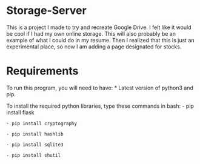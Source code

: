 # Storage-Server
This is a project I made to try and recreate Google Drive. I felt like it would be cool if I had my own online storage.
This will also probably be an example of what I could do in my resume. Then I realized that this is just an experimental place, so now I am adding a page designated for stocks.

# Requirements
To run this program, you will need to have:
    * Latest version of python3 and pip.

To install the required python libraries, type these commands in bash:
    - pip install flask

    - pip install cryptography

    - pip install hashlib

    - pip install sqlite3
    
    - pip install shutil
